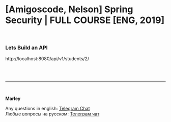 # [Amigoscode, Nelson] Spring Security | FULL COURSE [ENG, 2019]



<br/>

### Lets Build an API

http://localhost:8080/api/v1/students/2/





<br/><br/>

---

<br/>

**Marley**

Any questions in english: <a href="https://javadev.org/chat/">Telegram Chat</a>  
Любые вопросы на русском: <a href="https://javadev.ru/chat/">Телеграм чат</a>
